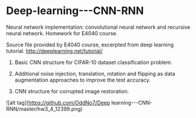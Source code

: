 # Deep-learning---CNN-RNN
Neural network implementation: convolutional neural network and recursive neural network. Homework for E4040 course.

Source file provided by E4040 course, excerpted from deep learning tutorial. http://deeplearning.net/tutorial/ 

1. Basic CNN structure for CIFAR-10 dataset classification problem. 

2. Additional noise injection, translation, rotation and flipping as data augmentation approaches to improve the test accuracy.

3. CNN structure for corrupted image restoration.

![alt tag](https://github.com/OddNo7/Deep learning---CNN-RNN/master/hw3_4_12399.png)
